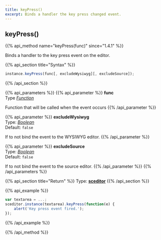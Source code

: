 ```yaml
---
title: keyPress()
excerpt: Binds a handler the key press changed event.
---
```

## keyPress()

{{% api_method name="keyPress(func)" since="1.4.1" %}}

Binds a handler to the key press event on the editor.


{{% api_section title="Syntax" %}}
```js
instance.keyPress(func[, excludeWysiwyg][, excludeSource]);
```
{{% /api_section %}}


{{% api_parameters %}}
{{% api_parameter %}}
**func**  
Type *[Function](/api/types/#function)*

Function that will be called when the event occurs
{{% /api_parameter %}}

{{% api_parameter %}}
**excludeWysiwyg**  
Type: *[Boolean](/api/types/#bool)*  
Default: `false`

If to not bind the event to the WYSIWYG editor.
{{% /api_parameter %}}

{{% api_parameter %}}
**excludeSource**  
Type: *[Boolean](/api/types/#bool)*  
Default: `false`

If to not bind the event to the source editor.
{{% /api_parameter %}}
{{% /api_parameters %}}


{{% api_section title="Return" %}}
Type: **[sceditor](/api/types/#sceditor)**
{{% /api_section %}}


{{% api_example %}}
```js
var textarea = ...;
sceditor.instance(textarea).keyPress(function(e) {
	alert('Key press event fired.');
});
```
{{% /api_example %}}

{{% /api_method %}}
